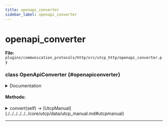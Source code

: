 ```yaml
---
title: openapi_converter
sidebar_label: openapi_converter
---
```


# openapi_converter

**File:** `plugins/communication_protocols/http/src/utcp_http/openapi_converter.py`

### class OpenApiConverter {#openapiconverter}

<details>
<summary>Documentation</summary>

Converts OpenAPI specifications into UTCP tool definitions.

Processes OpenAPI 2.0 and 3.0 specifications to generate equivalent UTCP
tools, handling schema resolution, authentication mapping, and proper
HTTP call_template configuration. Each operation in the OpenAPI spec becomes
a UTCP tool with appropriate input/output schemas.


**Features**

- Complete OpenAPI specification parsing
- Recursive JSON reference ($ref) resolution
- Authentication scheme conversion (API key, Basic, OAuth2)
- Input parameter and request body handling
- Response schema extraction
- URL template and path parameter support
- Provider name normalization
- Placeholder variable generation for configuration



**Architecture**

The converter works by iterating through all paths and operations
in the OpenAPI spec, extracting relevant information for each
operation, and creating corresponding UTCP tools with HTTP call_templates.



**Attributes**

- **`spec`**: The parsed OpenAPI specification dictionary.
- **`spec_url`**: Optional URL where the specification was retrieved from.
- **`placeholder_counter`**: Counter for generating unique placeholder variables.
- **`call_template_name`**: Normalized name for the call_template derived from the spec.
</details>

#### Methods:

<details>
<summary>convert(self) -> [UtcpManual](./../../../../../core/utcp/data/utcp_manual.md#utcpmanual)</summary>

Parses the OpenAPI specification and returns a [UtcpManual](./../../../../../core/utcp/data/utcp_manual.md#utcpmanual).
</details>

---
